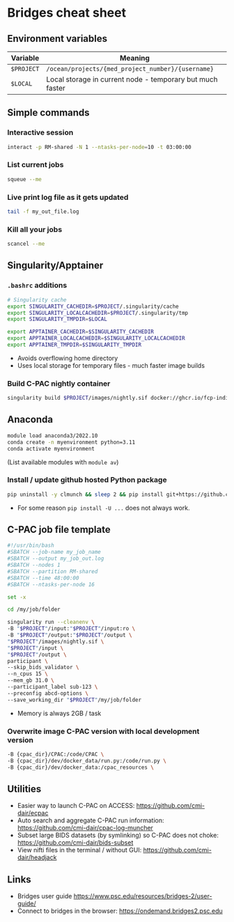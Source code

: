 # Bridges cheat sheet

## Environment variables

|Variable|Meaning|
|--------|-------|
|`$PROJECT`|`/ocean/projects/{med_project_number}/{username}`|
|`$LOCAL`|Local storage in current node - temporary but much faster|

## Simple commands

### Interactive session

```bash
interact -p RM-shared -N 1 --ntasks-per-node=10 -t 03:00:00
```

### List current jobs

```bash
squeue --me
```

### Live print log file as it gets updated

```bash
tail -f my_out_file.log
```

### Kill all your jobs

```bash
scancel --me
```

## Singularity/Apptainer

### `.bashrc` additions

```bash
# Singularity cache
export SINGULARITY_CACHEDIR=$PROJECT/.singularity/cache
export SINGULARITY_LOCALCACHEDIR=$PROJECT/.singularity/tmp
export SINGULARITY_TMPDIR=$LOCAL

export APPTAINER_CACHEDIR=$SINGULARITY_CACHEDIR
export APPTAINER_LOCALCACHEDIR=$SINGULARITY_LOCALCACHEDIR
export APPTAINER_TMPDIR=$SINGULARITY_TMPDIR
```

- Avoids overflowing home directory
- Uses local storage for temporary files - much faster image builds

### Build C-PAC nightly container

```bash
singularity build $PROJECT/images/nightly.sif docker://ghcr.io/fcp-indi/c-pac:nightly
```

## Anaconda

```bash
module load anaconda3/2022.10
conda create -n myenvironment python=3.11
conda activate myenvironment
```

(List available modules with `module av`)

### Install / update github hosted Python package

```bash
pip uninstall -y clmunch && sleep 2 && pip install git+https://github.com/cmi-dair/cpac-log-muncher
```

- For some reason `pip install -U ...` does not always work.

## C-PAC job file template 

```bash
#!/usr/bin/bash
#SBATCH --job-name my_job_name
#SBATCH --output my_job_out.log
#SBATCH --nodes 1
#SBATCH --partition RM-shared
#SBATCH --time 48:00:00
#SBATCH --ntasks-per-node 16

set -x

cd /my/job/folder

singularity run --cleanenv \
-B "$PROJECT"/input:"$PROJECT"/input:ro \
-B "$PROJECT"/output:"$PROJECT"/output \
"$PROJECT"/images/nightly.sif \
"$PROJECT"/input \
"$PROJECT"/output \
participant \
--skip_bids_validator \
--n_cpus 15 \
--mem_gb 31.0 \
--participant_label sub-123 \
--preconfig abcd-options \
--save_working_dir "$PROJECT"/my/job/folder 
```

- Memory is always 2GB / task

### Overwrite image C-PAC version with local development version

```bash
-B {cpac_dir}/CPAC:/code/CPAC \
-B {cpac_dir}/dev/docker_data/run.py:/code/run.py \
-B {cpac_dir}/dev/docker_data:/cpac_resources \
```

## Utilities
  
- Easier way to launch C-PAC on ACCESS: https://github.com/cmi-dair/ecpac
- Auto search and aggregate C-PAC run information: https://github.com/cmi-dair/cpac-log-muncher
- Subset large BIDS datasets (by symlinking) so C-PAC does not choke: https://github.com/cmi-dair/bids-subset
- View nifti files in the terminal / without GUI: https://github.com/cmi-dair/headjack

## Links

- Bridges user guide https://www.psc.edu/resources/bridges-2/user-guide/
- Connect to bridges in the browser: https://ondemand.bridges2.psc.edu
